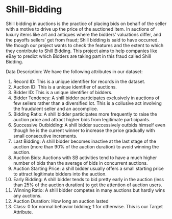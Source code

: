 # Shill-Bidding

Shill bidding in auctions is the practice of placing bids on behalf of the seller with a motive to drive up 
the price of the auctioned item. In auctions of luxury items like art and antiques where the bidders’ 
valuations differ, and the payoffs sellers’ get from fraud; Shill bidding is said to have occurred. We 
though our project wants to check the features and the extent to which they contribute to Shill Bidding. 
This project aims to help companies like eBay to predict which Bidders are taking part in this fraud called
Shill Bidding.

Data Description:
We have the following attributes in our dataset:
1. Record ID: This is a unique identifier for records in the dataset.
2. Auction ID: This is a unique identifier of auctions.
3. Bidder ID: This is a unique identifier of bidders.
4. Bidder Tendency: A shill bidder participates exclusively in auctions of few sellers rather than a 
diversified lot. This is a collusive act involving the fraudulent seller and an accomplice.
5. Bidding Ratio: A shill bidder participates more frequently to raise the auction price and attract 
higher bids from legitimate participants.
6. Successive Outbidding: A shill bidder successively outbids himself even though he is the 
current winner to increase the price gradually with small consecutive increments.
7. Last Bidding: A shill bidder becomes inactive at the last stage of the auction (more than 90\% 
of the auction duration) to avoid winning the auction.
8. Auction Bids: Auctions with SB activities tend to have a much higher number of bids than the 
average of bids in concurrent auctions.
9. Auction Starting Price: a shill bidder usually offers a small starting price to attract legitimate 
bidders into the auction.
10. Early Bidding: A shill bidder tends to bid pretty early in the auction (less than 25\% of the 
auction duration) to get the attention of auction users.
11. Winning Ratio: A shill bidder competes in many auctions but hardly wins any auctions.
12. Auction Duration: How long an auction lasted
13. Class: 0 for normal behavior bidding; 1 for otherwise. This is our Target Attribute.
